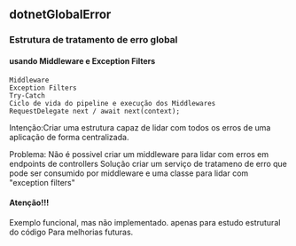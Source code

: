 ## dotnetGlobalError
### Estrutura de tratamento de erro global 
#### usando Middleware e Exception Filters

```
Middleware
Exception Filters
Try-Catch
Ciclo de vida do pipeline e execução dos Middlewares
RequestDelegate next / await next(context);
```


Intenção:Criar uma estrutura capaz de lidar com todos os erros de uma aplicação
de forma centralizada.

Problema: Não é possivel criar um middleware para lidar com erros em endpoints de controllers
Solução criar um serviço de tratameno de erro que pode ser consumido por middleware e uma classe
para lidar com "exception filters"

#### Atenção!!!
Exemplo funcional, mas não implementado. apenas para estudo estrutural do código
Para melhorias futuras.



